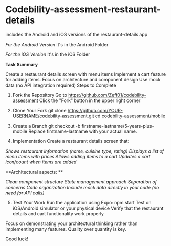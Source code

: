 # Codebility-assessment-restaurant-details

includes the Android and iOS versions of the restaurant-details app

*For the Android Version*
It's in the Android Folder

*For the iOS Version*
It's in the iOS Folder

<b>Task Summary</b>

Create a restaurant details screen with menu items
Implement a cart feature for adding items.
Focus on architecture and component design
Use mock data (no API integration required)
Steps to Complete
1. Fork the Repository
Go to https://github.com/Zeff01/codebility-assessment
Click the "Fork" button in the upper right corner
2. Clone Your Fork
git clone https://github.com/YOUR-USERNAME/codebility-assessment.git
cd codebility-assessment/mobile
3. Create a Branch
git checkout -b firstname-lastname/5-years-plus-mobile
Replace firstname-lastname with your actual name.

4. Implementation
Create a restaurant details screen that:

*Shows restaurant information (name, cuisine type, rating)*
*Displays a list of menu items with prices*
*Allows adding items to a cart*
*Updates a cart icon/count when items are added*

**Architectural aspects: **

*Clean component structure*
*State management approach*
*Separation of concerns*
*Code organization*
*Include mock data directly in your code (no need for API calls)*

5. Test Your Work
Run the application using Expo:
npm start
Test on iOS/Android simulator or your physical device
Verify that the restaurant details and cart functionality work properly

Focus on demonstrating your architectural thinking rather than implementing many features. Quality over quantity is key.

Good luck!

